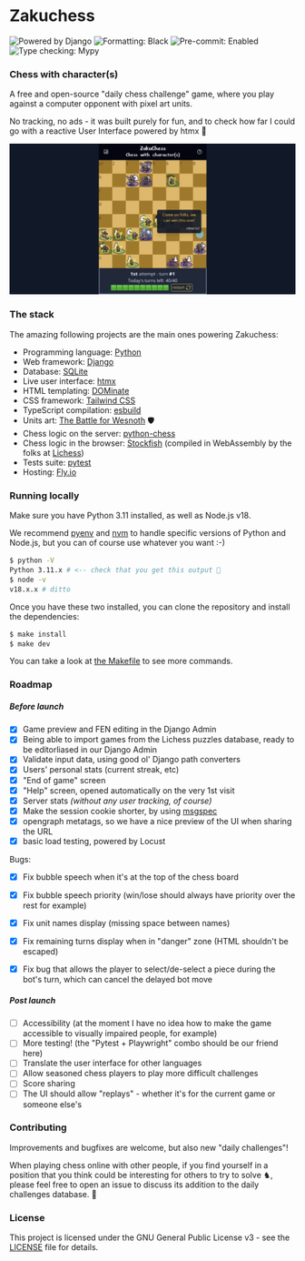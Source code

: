 # Zakuchess

![Powered by Django](https://img.shields.io/badge/Powered_By-Django-green)
![Formatting: Black](https://img.shields.io/badge/Formatting-Black-blue)
![Pre-commit: Enabled](https://img.shields.io/badge/Pre--commit-Enabled-blue)
![Type checking: Mypy](https://img.shields.io/badge/Type--checking-Mypy-blue)


### Chess with character(s)

A free and open-source "daily chess challenge" game, where you play against a computer opponent
with pixel art units.

No tracking, no ads - it was built purely for fun, and to check how far I could go with 
a reactive User Interface powered by htmx 🙂

![The starting screen of a new ZakuChess daily challenge](./src/apps/daily_challenge/static/daily_challenge/img/og-image-1200x630.png)

### The stack

The amazing following projects are the main ones powering Zakuchess:

 - Programming language: [Python](https://www.python.org/)
 - Web framework: [Django](https://www.djangoproject.com/)
 - Database: [SQLite](https://www.sqlite.org/index.html)
 - Live user interface: [htmx](https://htmx.org/)
 - HTML templating: [DOMinate](https://github.com/Knio/dominate#readme)
 - CSS framework: [Tailwind CSS](https://tailwindcss.com/)
 - TypeScript compilation: [esbuild](https://esbuild.github.io/)
 - Units art: [The Battle for Wesnoth](https://www.wesnoth.org/) :shield:
 - Chess logic on the server: [python-chess](https://python-chess.readthedocs.io/en/latest/)
 - Chess logic in the browser: [Stockfish](https://stockfishchess.org/) (compiled in WebAssembly by the folks at [Lichess](https://github.com/lichess-org))
 - Tests suite: [pytest](https://docs.pytest.org/en/latest/)
 - Hosting: [Fly.io](https://fly.io/)

### Running locally

Make sure you have Python 3.11 installed, as well as Node.js v18.

We recommend [pyenv](https://github.com/pyenv/pyenv-installer#readme) and [nvm](https://github.com/nvm-sh/nvm#readme) to handle specific versions of Python and Node.js,
but you can of course use whatever you want :-)

```bash
$ python -V
Python 3.11.x # <-- check that you get this output 🙂
$ node -v
v18.x.x # ditto
```

Once you have these two installed, you can clone the repository and install the dependencies:

```bash
$ make install
$ make dev
```

You can take a look at [the Makefile](./Makefile) to see more commands.

### Roadmap

##### Before launch

 - [x] Game preview and FEN editing in the Django Admin
 - [x] Being able to import games from the Lichess puzzles database, ready to be editorliased in our Django Admin
 - [x] Validate input data, using good ol' Django path converters 
 - [x] Users' personal stats (current streak, etc)
 - [x] "End of game" screen
 - [x] "Help" screen, opened automatically on the very 1st visit
 - [x] Server stats _(without any user tracking, of course)_
 - [x] Make the session cookie shorter, by using [msgspec](https://jcristharif.com/msgspec/index.html)
 - [x] opengraph metatags, so we have a nice preview of the UI when sharing the URL
 - [x] basic load testing, powered by Locust

Bugs:
 - [x] Fix bubble speech when it's at the top of the chess board 
 - [x] Fix bubble speech priority (win/lose should always have priority over the rest for example)
 - [x] Fix unit names display (missing space between names)
 - [x] Fix remaining turns display when in "danger" zone (HTML shouldn't be escaped)
 - [x] Fix bug that allows the player to select/de-select a piece during the bot's turn, which can cancel the delayed bot move


##### Post launch

 - [ ] Accessibility (at the moment I have no idea how to make the game accessible to visually impaired people, for example)
 - [ ] More testing! (the "Pytest + Playwright" combo should be our friend here)
 - [ ] Translate the user interface for other languages
 - [ ] Allow seasoned chess players to play more difficult challenges
 - [ ] Score sharing
 - [ ] The UI should allow "replays" - whether it's for the current game or someone else's

### Contributing

Improvements and bugfixes are welcome, but also new "daily challenges"!

When playing chess online with other people, if you find yourself in a position that you think 
could be interesting for others to try to solve ♞, please feel free to open an issue to discuss its
addition to the daily challenges database. 🙂

### License

This project is licensed under the GNU General Public License v3 - see the [LICENSE](./LICENSE) file for details.

